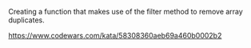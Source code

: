 Creating a function that makes use of the filter method to remove array duplicates.

https://www.codewars.com/kata/58308360aeb69a460b0002b2
